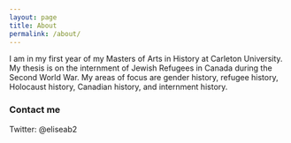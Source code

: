 ```yaml
---
layout: page
title: About
permalink: /about/
---
```


I am in my first year of my Masters of Arts in History at Carleton University. My thesis is on the internment of Jewish Refugees in Canada during the Second World War. My areas of focus are gender history, refugee history, Holocaust history, Canadian history, and internment history. 

### Contact me 

Twitter: @eliseab2 

